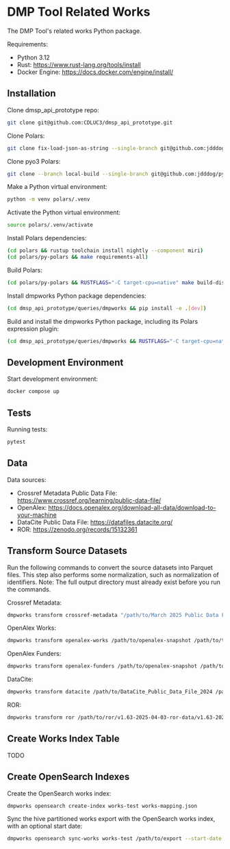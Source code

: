 # DMP Tool Related Works
The DMP Tool's related works Python package.

Requirements:
* Python 3.12
* Rust: https://www.rust-lang.org/tools/install
* Docker Engine: https://docs.docker.com/engine/install/

## Installation
Clone dmsp_api_prototype repo:
```bash
git clone git@github.com:CDLUC3/dmsp_api_prototype.git
```

Clone Polars:
```bash
git clone fix-load-json-as-string --single-branch git@github.com:jdddog/polars.git
```

Clone pyo3 Polars:
```bash
git clone --branch local-build --single-branch git@github.com:jdddog/pyo3-polars.git
```

Make a Python virtual environment:
```bash
python -m venv polars/.venv
```

Activate the Python virtual environment:
```bash
source polars/.venv/activate
```

Install Polars dependencies:
```bash
(cd polars && rustup toolchain install nightly --component miri)
(cd polars/py-polars && make requirements-all)
```

Build Polars:
```bash
(cd polars/py-polars && RUSTFLAGS="-C target-cpu=native" make build-dist-release)
```

Install dmpworks Python package dependencies:
```bash
(cd dmsp_api_prototype/queries/dmpworks && pip install -e .[dev])
```

Build and install the dmpworks Python package, including its Polars expression plugin:
```bash
(cd dmsp_api_prototype/queries/dmpworks && RUSTFLAGS="-C target-cpu=native" maturin develop --release)
```

## Development Environment
Start development environment:
```bash
docker compose up
```

## Tests
Running tests:
```bash
pytest
```

## Data
Data sources:
* Crossref Metadata Public Data File: https://www.crossref.org/learning/public-data-file/
* OpenAlex: https://docs.openalex.org/download-all-data/download-to-your-machine
* DataCite Public Data File: https://datafiles.datacite.org/
* ROR: https://zenodo.org/records/15132361

## Transform Source Datasets
Run the following commands to convert the source datasets into Parquet files. This step also performs some normalization,
such as normalization of identifiers. Note: The full output directory must already exist before you run the commands.

Crossref Metadata:
```bash
dmpworks transform crossref-metadata "/path/to/March 2025 Public Data File from Crossref" /path/to/transformed/crossref
```

OpenAlex Works:
```bash
dmpworks transform openalex-works /path/to/openalex-snapshot /path/to/transformed/openalex_works --max-file-processes=4 --batch-size=4
```

OpenAlex Funders:
```bash
dmpworks transform openalex-funders /path/to/openalex-snapshot /path/to/transformed/openalex_funders
```

DataCite:
```bash
dmpworks transform datacite /path/to/DataCite_Public_Data_File_2024 /path/to/transformed/datacite
```

ROR:
```bash
dmpworks transform ror /path/to/ror/v1.63-2025-04-03-ror-data/v1.63-2025-04-03-ror-data_schema_v2.json /path/to/transformed/ror
```

## Create Works Index Table
TODO

## Create OpenSearch Indexes
Create the OpenSearch works index:
```bash
dmpworks opensearch create-index works-test works-mapping.json
```

Sync the hive partitioned works export with the OpenSearch works index, with an optional start date:
```bash
dmpworks opensearch sync-works works-test /path/to/export --start-date 2024-01-01
```
